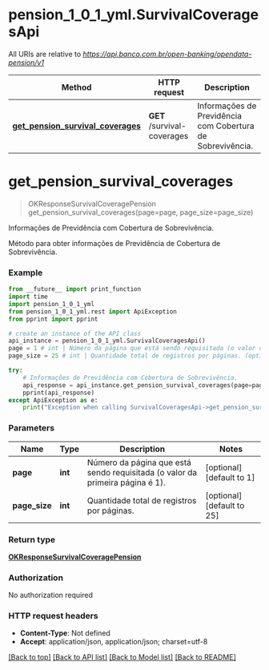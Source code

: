 # pension_1_0_1_yml.SurvivalCoveragesApi

All URIs are relative to *https://api.banco.com.br/open-banking/opendata-pension/v1*

Method | HTTP request | Description
------------- | ------------- | -------------
[**get_pension_survival_coverages**](SurvivalCoveragesApi.md#get_pension_survival_coverages) | **GET** /survival-coverages | Informações de Previdência com Cobertura de Sobrevivência.

# **get_pension_survival_coverages**
> OKResponseSurvivalCoveragePension get_pension_survival_coverages(page=page, page_size=page_size)

Informações de Previdência com Cobertura de Sobrevivência.

Método para obter informações de Previdência de Cobertura de Sobrevivência.

### Example
```python
from __future__ import print_function
import time
import pension_1_0_1_yml
from pension_1_0_1_yml.rest import ApiException
from pprint import pprint

# create an instance of the API class
api_instance = pension_1_0_1_yml.SurvivalCoveragesApi()
page = 1 # int | Número da página que está sendo requisitada (o valor da primeira página é 1). (optional) (default to 1)
page_size = 25 # int | Quantidade total de registros por páginas. (optional) (default to 25)

try:
    # Informações de Previdência com Cobertura de Sobrevivência.
    api_response = api_instance.get_pension_survival_coverages(page=page, page_size=page_size)
    pprint(api_response)
except ApiException as e:
    print("Exception when calling SurvivalCoveragesApi->get_pension_survival_coverages: %s\n" % e)
```

### Parameters

Name | Type | Description  | Notes
------------- | ------------- | ------------- | -------------
 **page** | **int**| Número da página que está sendo requisitada (o valor da primeira página é 1). | [optional] [default to 1]
 **page_size** | **int**| Quantidade total de registros por páginas. | [optional] [default to 25]

### Return type

[**OKResponseSurvivalCoveragePension**](OKResponseSurvivalCoveragePension.md)

### Authorization

No authorization required

### HTTP request headers

 - **Content-Type**: Not defined
 - **Accept**: application/json, application/json; charset=utf-8

[[Back to top]](#) [[Back to API list]](../README.md#documentation-for-api-endpoints) [[Back to Model list]](../README.md#documentation-for-models) [[Back to README]](../README.md)

